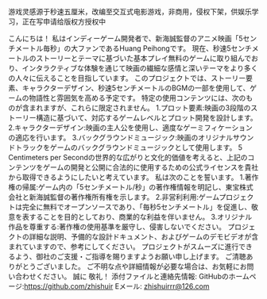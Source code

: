 游戏灵感源于秒速五厘米，改编至交互式电影游戏，非商用，侵权下架，供娱乐学习，正在写申请给版权方授权中

こんにちは！ 
   私はインディーゲーム開発者で、新海誠監督のアニメ映画「5センチメートル毎秒」の大ファンであるHuang Peihongです。 現在、秒速5センチメートルのストーリーとテーマに基づいた基本プレイ無料のゲームに取り組んでおり、インタラクティブな体験を通じて映画の繊細な感情と深いテーマをより多くの人々に伝えることを目指しています。 このプロジェクトでは、ストーリー要素、キャラクターデザイン、秒速5センチメートルのBGMの一部を使用して、ゲームの物語性と雰囲気を高める予定です。
特定の使用コンテンツには、次のものが含まれますが、これらに限定されません。
1.プロット要素:映画の3段階のストーリー構造に基づいて、対応するゲームレベルとプロット開発を設計します。 
2.キャラクターデザイン:映画の主人公を使用し、適度なゲーミフィケーションの適応を行います。
3.バックグラウンドミュージック:映画のオリジナルサウンドトラックをゲームのバックグラウンドミュージックとして使用します。 
 5 Centimeters per Secondの世界的な広がりと文化的価値を考えると、上記のコンテンツをゲームの開発と公開に合法的に使用するための公式ライセンスを貴社から取得できるようにしたいと考えています。 私は次のことを誓います。
  1.著作権の帰属:ゲーム内の「5センチメートル/秒」の著作権情報を明記し、東宝株式会社と新海誠監督の著作権所有権を示します。
  2.非営利利用:ゲームプロジェクトは完全に無料でオープンソースであり、「毎秒5センチメートル」を促進し、敬意を表することを目的としており、商業的な利益を伴いません。
  3.オリジナル作品を尊重する:著作権の使用基準を厳守し、侵害しないでください。 プロジェクトの詳細な説明、予備的な設計ドキュメント、およびゲームのデモビデオが含まれていますので、参考にしてください。 プロジェクトがスムーズに進行できるよう、御社のご支援・ご指導を賜りますようお願い申し上げます。 ご清聴ありがとうございました。 ご不明な点や詳細情報が必要な場合は、お気軽にお問い合わせください。 
 誠に 
 敬礼！
添付ファイルと連絡先情報:
GitHubのホームページ:https://github.com/zhishuir
Eメール: zhishuirrr@126.com 
